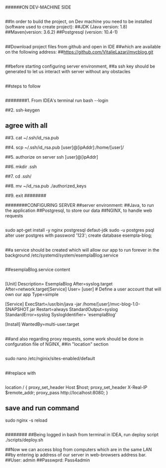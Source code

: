 ######ON DEV-MACHINE SIDE
##
##In order to build the project, on Dev machine you need to be installed (software used to create project):
##JDK (Java version: 1.8)
##Maven(version: 3.6.2)
##Postgresql (version: 10.4-1)
##
##Download project files from github  and open in IDE
##which are available on the following address: 
##https://github.com/VitalieLazari/mvcblog.git
##
##before starting configuring server environment, 
##a ssh key should be generated to let us interact with server without any obstacles
##
##steps to follow
##
########1. From IDEA's terminal run 
bash --login

##2. 
ssh-keygen                              
## agree with all

##3. 
cat ~/.ssh/id_rsa.pub

##4. 
scp ~/.ssh/id_rsa.pub [user]@[ipAddr]:/home/[user]/

##5. authorize on server 
ssh [user]@[ipAddr]

##6. 
mkdir .ssh

##7. 
cd .ssh/

##8. 
mv ~/id_rsa.pub ./authorized_keys

##9. 
exit
########




########CONFIGURING SERVER
##server environment:
##Java, to run the application
##Postgresql, to store our data
##NGINX, to handle web requests
##
sudo apt-get install -y nginx postgresql defaut-jdk
sudo -u postgres psql
alter user postgres with password '123'; 
create database esempla-blog;
##
##
##
##a service should be created which will allow our app to run forever in the background 
/etc/systemd/system/esemplaBlog.service
##
##esemplaBlog.service content
##
[Unit]
Description= EsemplaBlog
After=syslog.target
After=network.target[Service]
User= [user] # Define a user account that will own our app
Type=simple

[Service]
ExecStart=/usr/bin/java -jar /home/[user]/mvc-blog-1.0-SNAPSHOT.jar
Restart=always
StandardOutput=syslog
StandardError=syslog
SyslogIdentifier= 'esemplaBlog'

[Install]
WantedBy=multi-user.target
##
##
##
##
##and also regarding proxy requests, some work should be done in confguration file of NGINX, 
##in "location" section 
##
##
sudo nano /etc/nginix/sites-enabled/default
##
##replace with 
##
location / {
        proxy_set_header Host $host;
        proxy_set_header X-Real-IP $remote_addr;
        proxy_pass http://localhost:8080;
}
## save and run command
sudo nginx -s reload
##
##
##

########
##Being logged in bash from terminal in IDEA, run deploy script
./scripts/deploy.sh

##Now we can access blog from computers which are in the same LAN 
##by entering ip address of our server in web-browsers address bar. 
##User: admin
##Passwprd: Pass4admin
